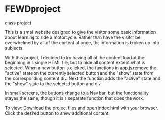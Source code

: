 # FEWDproject
class project


This is a small website designed to give the visitor some basic information about learning to ride a motorcycle.  Rather than have the visitor be overwhelmed by all of the content at once, the information is broken up into subjects.  

With this project, I decided to try having all of the content load at the beginning in a single HTML file, but to hide all content except what is selected.  When a new button is clicked, the functions in app.js remove the "active" state on the currently selected button and the "show" state from the corresponding content div.  Next the function adds the "active" state and the "show" state to the selected button and div.  

In small screens, the buttons change to a Nav bar, but the functionality stayes the same, though it is a separate function that does the work.

To view:
Download the project files and open Index.html with your browser.  Click the desired button to show additional content.